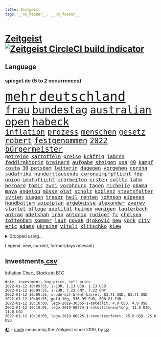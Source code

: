 ```yaml
---
title: Zeitgeist
tags: __no_header__, __no_footer__
---
```


# [Zeitgeist](https://oliz.io/zeitgeist/) [![Zeitgeist CircleCI build indicator](https://circleci.com/gh/ooz/zeitgeist.svg?style=shield)](https://circleci.com/gh/ooz/zeitgeist)

## Language

<h3><a href="https://www.spiegel.de" target="_blank">spiegel.de</a> (5 to 2 occurrences)</h3>
<p style="font-family:monospace">
<span style="font-size:32pt"><a href="news_links.html#mehr" class="current">mehr</a></span>
<span style="font-size:32pt"><a href="news_links.html#deutschland" class="current">deutschland</a></span>
<br>
<span style="font-size:25pt"><a href="news_links.html#frau" class="current">frau</a></span>
<span style="font-size:25pt"><a href="news_links.html#bundestag" class="current">bundestag</a></span>
<span style="font-size:25pt"><a href="news_links.html#australian" class="current">australian</a></span>
<span style="font-size:25pt"><a href="news_links.html#open" class="current">open</a></span>
<span style="font-size:25pt"><a href="news_links.html#habeck" class="current">habeck</a></span>
<br>
<span style="font-size:18pt"><a href="news_links.html#inflation" class="current">inflation</a></span>
<span style="font-size:18pt"><a href="news_links.html#prozess" class="current">prozess</a></span>
<span style="font-size:18pt"><a href="news_links.html#menschen" class="current">menschen</a></span>
<span style="font-size:18pt"><a href="news_links.html#gesetz" class="current">gesetz</a></span>
<span style="font-size:18pt"><a href="news_links.html#robert" class="current">robert</a></span>
<span style="font-size:18pt"><a href="news_links.html#festgenommen" class="current">festgenommen</a></span>
<span style="font-size:18pt"><a href="news_links.html#2022" class="current">2022</a></span>
<span style="font-size:18pt"><a href="news_links.html#bürgermeister" class="current">bürgermeister</a></span>
<br>
<span style="font-size:12pt"><a href="news_links.html#getreide" class="current">getreide</a></span>
<span style="font-size:12pt"><a href="news_links.html#kartoffeln" class="current">kartoffeln</a></span>
<span style="font-size:12pt"><a href="news_links.html#preise" class="current">preise</a></span>
<span style="font-size:12pt"><a href="news_links.html#kräftig" class="current">kräftig</a></span>
<span style="font-size:12pt"><a href="news_links.html#jahren" class="current">jahren</a></span>
<span style="font-size:12pt"><a href="news_links.html#feddirektorin" class="new">feddirektorin</a></span>
<span style="font-size:12pt"><a href="news_links.html#brainard" class="current">brainard</a></span>
<span style="font-size:12pt"><a href="news_links.html#aufgabe" class="current">aufgabe</a></span>
<span style="font-size:12pt"><a href="news_links.html#steigen" class="current">steigen</a></span>
<span style="font-size:12pt"><a href="news_links.html#usa" class="current">usa</a></span>
<span style="font-size:12pt"><a href="news_links.html#40" class="current">40</a></span>
<span style="font-size:12pt"><a href="news_links.html#kampf" class="current">kampf</a></span>
<span style="font-size:12pt"><a href="news_links.html#costa" class="current">costa</a></span>
<span style="font-size:12pt"><a href="news_links.html#30" class="current">30</a></span>
<span style="font-size:12pt"><a href="news_links.html#potsdam" class="current">potsdam</a></span>
<span style="font-size:12pt"><a href="news_links.html#leiterin" class="current">leiterin</a></span>
<span style="font-size:12pt"><a href="news_links.html#dagegen" class="current">dagegen</a></span>
<span style="font-size:12pt"><a href="news_links.html#vorgehen" class="current">vorgehen</a></span>
<span style="font-size:12pt"><a href="news_links.html#corona" class="current">corona</a></span>
<span style="font-size:12pt"><a href="news_links.html#südafrika" class="current">südafrika</a></span>
<span style="font-size:12pt"><a href="news_links.html#hunderttausende" class="current">hunderttausende</a></span>
<span style="font-size:12pt"><a href="news_links.html#coronaimpfpflicht" class="current">coronaimpfpflicht</a></span>
<span style="font-size:12pt"><a href="news_links.html#fdp" class="current">fdp</a></span>
<span style="font-size:12pt"><a href="news_links.html#union" class="current">union</a></span>
<span style="font-size:12pt"><a href="news_links.html#impfpflicht" class="current">impfpflicht</a></span>
<span style="font-size:12pt"><a href="news_links.html#erarbeiten" class="new">erarbeiten</a></span>
<span style="font-size:12pt"><a href="news_links.html#ersten" class="current">ersten</a></span>
<span style="font-size:12pt"><a href="news_links.html#sollte" class="current">sollte</a></span>
<span style="font-size:12pt"><a href="news_links.html#lahm" class="current">lahm</a></span>
<span style="font-size:12pt"><a href="news_links.html#bernard" class="current">bernard</a></span>
<span style="font-size:12pt"><a href="news_links.html#tomic" class="new">tomic</a></span>
<span style="font-size:12pt"><a href="news_links.html#zwei" class="current">zwei</a></span>
<span style="font-size:12pt"><a href="news_links.html#vorahnung" class="new">vorahnung</a></span>
<span style="font-size:12pt"><a href="news_links.html#tagen" class="current">tagen</a></span>
<span style="font-size:12pt"><a href="news_links.html#michelle" class="current">michelle</a></span>
<span style="font-size:12pt"><a href="news_links.html#obama" class="current">obama</a></span>
<span style="font-size:12pt"><a href="news_links.html#maya" class="current">maya</a></span>
<span style="font-size:12pt"><a href="news_links.html#angelou" class="new">angelou</a></span>
<span style="font-size:12pt"><a href="news_links.html#müsse" class="current">müsse</a></span>
<span style="font-size:12pt"><a href="news_links.html#olaf" class="current">olaf</a></span>
<span style="font-size:12pt"><a href="news_links.html#scholz" class="current">scholz</a></span>
<span style="font-size:12pt"><a href="news_links.html#koblenz" class="current">koblenz</a></span>
<span style="font-size:12pt"><a href="news_links.html#staatsfolter" class="current">staatsfolter</a></span>
<span style="font-size:12pt"><a href="news_links.html#syrien" class="current">syrien</a></span>
<span style="font-size:12pt"><a href="news_links.html#siegen" class="current">siegen</a></span>
<span style="font-size:12pt"><a href="news_links.html#tresor" class="new">tresor</a></span>
<span style="font-size:12pt"><a href="news_links.html#heil" class="current">heil</a></span>
<span style="font-size:12pt"><a href="news_links.html#renten" class="current">renten</a></span>
<span style="font-size:12pt"><a href="news_links.html#johnson" class="current">johnson</a></span>
<span style="font-size:12pt"><a href="news_links.html#eigenen" class="current">eigenen</a></span>
<span style="font-size:12pt"><a href="news_links.html#handballem" class="new">handballem</a></span>
<span style="font-size:12pt"><a href="news_links.html#spielplan" class="current">spielplan</a></span>
<span style="font-size:12pt"><a href="news_links.html#ergebnisse" class="current">ergebnisse</a></span>
<span style="font-size:12pt"><a href="news_links.html#alexander" class="current">alexander</a></span>
<span style="font-size:12pt"><a href="news_links.html#zverev" class="current">zverev</a></span>
<span style="font-size:12pt"><a href="news_links.html#startet" class="current">startet</a></span>
<span style="font-size:12pt"><a href="news_links.html#pflege" class="current">pflege</a></span>
<span style="font-size:12pt"><a href="news_links.html#qualität" class="current">qualität</a></span>
<span style="font-size:12pt"><a href="news_links.html#heimen" class="current">heimen</a></span>
<span style="font-size:12pt"><a href="news_links.html#wenigen" class="current">wenigen</a></span>
<span style="font-size:12pt"><a href="news_links.html#lauterbach" class="current">lauterbach</a></span>
<span style="font-size:12pt"><a href="news_links.html#antrag" class="current">antrag</a></span>
<span style="font-size:12pt"><a href="news_links.html#adelkhah" class="new">adelkhah</a></span>
<span style="font-size:12pt"><a href="news_links.html#iran" class="current">iran</a></span>
<span style="font-size:12pt"><a href="news_links.html#antonio" class="current">antonio</a></span>
<span style="font-size:12pt"><a href="news_links.html#rüdiger" class="current">rüdiger</a></span>
<span style="font-size:12pt"><a href="news_links.html#fc" class="current">fc</a></span>
<span style="font-size:12pt"><a href="news_links.html#chelsea" class="current">chelsea</a></span>
<span style="font-size:12pt"><a href="news_links.html#tottenham" class="current">tottenham</a></span>
<span style="font-size:12pt"><a href="news_links.html#sommer" class="current">sommer</a></span>
<span style="font-size:12pt"><a href="news_links.html#laut" class="current">laut</a></span>
<span style="font-size:12pt"><a href="news_links.html#novak" class="current">novak</a></span>
<span style="font-size:12pt"><a href="news_links.html#djoković" class="current">djoković</a></span>
<span style="font-size:12pt"><a href="news_links.html#new" class="current">new</a></span>
<span style="font-size:12pt"><a href="news_links.html#york" class="current">york</a></span>
<span style="font-size:12pt"><a href="news_links.html#city" class="current">city</a></span>
<span style="font-size:12pt"><a href="news_links.html#eric" class="current">eric</a></span>
<span style="font-size:12pt"><a href="news_links.html#adams" class="current">adams</a></span>
<span style="font-size:12pt"><a href="news_links.html#ukraine" class="current">ukraine</a></span>
<span style="font-size:12pt"><a href="news_links.html#vitali" class="new">vitali</a></span>
<span style="font-size:12pt"><a href="news_links.html#klitschko" class="new">klitschko</a></span>
<span style="font-size:12pt"><a href="news_links.html#kiew" class="current">kiew</a></span>
</p>
<details>
<summary>Stopped using...</summary>
<p class="former" style="font-size:12pt">
freuen(449) cristiano(448) humanitäre(448) ronaldo(448) sieger(448) aufgeben(447) drama(447) flaschen(447) leeren(447) nötig(447) to(447) worauf(447) anerkennen(446) exemplare(446) fischer(446) spaniens(446) starke(446) talent(446) beschließt(445) daimler(445) demonstriert(445) esken(445) juden(445) kippe(445) parteitag(445) prüfung(445) saskia(445) ungewöhnlich(445) alternativen(444) asiatischen(444) durchsucht(444) erholung(444) gehe(444) kabinett(444) komplizen(444) maas(444) modernen(444) rivalen(444) schlechten(444) schlimmsten(444) schoss(444) untersuchungsausschuss(444) verschaffen(444) abends(443) ausprobiert(443) flick(443) klingbeil(443) konzernchef(443) lars(443) persönliche(443) scheuer(443) strafmaßnahmen(443) ausflug(442) erfahrungen(442) gesagt(442) interne(442) kanzlerin(442) muster(442) persönlich(442) schadet(442) subventionen(442) unterschiede(442) warentest(442) wählt(442) anwalt(441) bessere(441) brettspiele(441) egal(441) einführen(441) elfmeter(441) englischen(441) fraktionschef(441) nannte(441) pole(441) roboter(441) rückschlag(441) schlag(441) stil(441) verschwunden(441) auslöser(440) beschäftigte(440) dahin(440) euphorie(440) geriet(440) jung(440) mahnt(440) regieren(440) rekordhoch(440) sicherte(440) träumen(440) unentschieden(440) zwang(440) begrenzen(439) begründung(439) gewaltige(439) haare(439) ignoriert(439) radsport(439) christopher(438) einzug(438) entschied(438) experte(438) frust(438) gerecht(438) kochinstituts(438) kritische(438) kurve(438) mathias(438) teamkollegen(438) wartet(438) wege(438) wirtschaftlichen(438) 13jähriger(437) appell(437) berlins(437) beschließen(437) eingebrochen(437) einziehen(437) fahrrad(437) längere(437) studierenden(437) tödlicher(437) warschau(437) bundeskanzlerin(436) computer(436) digitaler(436) gearbeitet(436) gerufen(436) hammer(436) heimlich(436) norbert(436) nutzte(436) preisen(436) ursachen(436) veranstaltung(436) allianz(435) ausgegeben(435) erbe(435) koch(435) schmidt(435) schnelltests(435) still(435) verstärken(435) ermordeten(434) kulissen(434) lob(434) opfers(434) reißt(434) trennt(434) verlauf(434) anruf(433) bestes(433) gründen(433) nachspiel(433) regiert(433) trauen(433) übernahme(433) beinahe(432) deutet(432) normalität(432) schönsten(432) verteilung(432) wahre(432) arbeitslosigkeit(431) könig(431) nationale(431) offensive(431) signalisiert(431) zinsen(431) üben(431) gaben(430) spektakulären(430) irak(429) loswerden(429) schwerem(429) siegte(429) transporter(429) aufbruch(428) dar(428) dieselskandal(428) digitalen(428) gekauft(428) kommunistische(428) unten(428) 11(427) fakten(427) kanzleramtschef(427) verstanden(427) zigaretten(427) zwischenzeitlich(427) begründet(426) ermittlern(426) kanzlerschaft(426) mama(426) negative(426) spanische(426) status(426) verbände(426) ostsee(425) roger(425) verzweifelten(425) diversität(424) grünenchef(424) hürde(424) landete(424) nation(424) strenge(424) zukünftig(424) attacken(423) begeistert(423) exporte(423) herzen(423) kontrollen(423) spaß(423) verteidigen(423) zeugin(423) züge(423) abgewiesen(422) haftstrafen(422) steffen(422) auftreten(421) auktion(421) brandstiftung(421) detail(421) option(421) pandemiebekämpfung(421) marsch(420) provokation(420) schwerverletzte(420) verklagen(420) 19jähriger(419) hunger(419) dachten(418) frisch(418) gesichert(418) singapur(417) sizilien(417) treiben(417) bundesamts(415) unterschrieben(415) vfb(415) fan(414) laufenden(414) rang(414) verkürzt(414) projekte(413) spahns(412) spannend(412) steigern(412) telefonat(412) vermisste(412) schwung(411) america(410) vereidigt(410) 36(409) hinweis(409) ministerien(409) aktivist(408) museum(408) benötigte(407) impfkommission(407) schock(407) unterdessen(407) verfolger(407) flagge(406) intensivstationen(406) jubeln(406) gehabt(405) vorschriften(405) staus(403) diana(402) schaut(402) gewarnt(401) bewaffneten(399) festhalten(399) coronaimpfstoffs(398) überfall(397) laufbahn(396) prägte(395) armen(394) gewannen(394) rodrigo(394) startup(394) vertraute(394) wasserstoff(388) indiana(384) offener(383) sammeln(382) hagen(381) bösen(380) schach(380) impfzentren(378) herzinfarkt(377) beheben(375) versammelt(373) diess(372) kolleginnen(371) boomt(370) vertrauten(370) unfällen(369) kilo(368) nick(365) auslieferung(363) flogen(361) herrschaft(361) rüstet(361) heidelberg(358) bauarbeiten(357) irgendwie(348) knappen(346) dosis(344) verstoß(344) unterschrift(342) arbeitsgericht(338) infos(336) anna(334) statistischen(334) blockierten(331) klettert(330) singen(329) gewisse(325) vereinbarung(324) völkermord(323) ergab(315) militärputsch(315) plagen(308) walterborjans(306) luxus(305) wunden(305) medaille(300) carlos(296) längerem(295) indigenen(292) 13jährigen(291) orte(288) westberlin(287) übung(287) cannabis(276) investor(275) boxen(273) diplomatische(273) interessante(272) zögern(267) 15jähriger(265) bemühen(265) bewirbt(265) nationalelf(262) qualifying(259) zoff(259) höchster(253) campingplatz(249) enthalten(249) ferdinand(248) illusion(246) vorgesetzten(246) bildtv(242) wütenden(239) wissenschaftliche(236) verstappens(234) motorrad(232) 2013(224) auszeichnung(224) richteten(224) schönheit(222) zwickau(220) hingelegt(217) absolute(215) litten(212) johansson(211) strafverfolgung(211) befugnisse(210) gegend(210) eingeladen(208) mtv(208) gefälscht(207) lehrerverband(206) spiegelreporter(206) mitregieren(205) einsätze(204) formel1rennen(202) verließ(201) organisierten(199) shell(199) laune(198) stein(195) tenniswelt(194) us(194) bevorzugt(192) notlandung(192) unwettern(192) menschenmenge(191) seither(190) kw(189) hochrechnung(187) kühnert(187) wussten(187) naht(186) aufzunehmen(185) vormittag(185) bauern(183) eingemischt(183) ernstfall(183) fotografen(183) profil(183) vorerkrankungen(183) wahlsieger(183) ausnahme(182) bestseller(182) kollidiert(182) pendler(182) spinnen(182) guido(181) jahrelange(181) machtwechsel(179) ranking(179) astronomen(178) kümmern(178) erbeutet(177) rängen(176) lucas(175) ahmed(174) besseres(174) kämpften(174) verharmlost(174) wäsche(173) absolviert(171) coup(171) 21jährigen(170) erpressen(170) norm(170) assange(169) instrumente(169) leuchten(169) russen(169) wikileaksgründer(169) aufsichtsratschef(168) axel(168) günstige(168) rezepte(168) warnungen(168) 1941(167) 72(166) stockt(166) auszeit(164) genauer(164) georgien(164) verliebt(164) 1997(163) jamal(163) musiala(163) warteten(163) coronastrategie(162) geldstrafen(161) anwohnern(160) zugestimmt(158) zwischendurch(157) emiraten(156) gegenwart(156) alqaida(155) umzug(155) abgesehen(154) ausgefallen(154) überfüllt(154) überwältigender(154) abtreibungsgesetz(153) sortiert(153) militärpräsenz(151) schadensbegrenzung(151) katastrophengebiet(150) schrecklich(150) drohnenaufnahmen(149) kartellbehörde(149) kreativ(149) verkauften(149) alleingang(148) lebten(148) 31jährige(147) beseitigen(147) gesund(147) dankte(146) handgreiflich(145) ioc(144) komitee(144) sportlern(144) 1936(142) kolumbianische(142) krater(142) rauch(142) weibliche(142) antikörper(141) nachtzüge(141) stürme(141) topmanager(141) formel1pressestimmen(140) monika(140) prioritäten(140) revier(140) begreifen(139) camp(139) amoklauf(138) anstatt(138) dieselfahrzeugen(138) unerbittlich(138) gigantischen(137) norweger(137) 80jähriger(136) bundesbehörde(136) badenbaden(135) genügend(135) chinesen(134) ereignete(134) impfwilligen(134) mobiles(134) auftragsbücher(133) get(133) regnet(133) russischem(132) schwarz(132) 1976(131) geeignet(131) scherzt(131) ankara(130) aufwand(130) verbinden(130) autokraten(129) europäisches(129) kundschaft(129) niklas(129) domenico(128) drittimpfung(128) faszinierende(128) aufträge(127) polizeigewahrsam(127) positives(127) 69(126) helene(126) mannheim(126) reiten(126) coronaleugnern(125) engsten(125) flüchtlingskrise(125) bekomme(124) gewählte(124) conte(123) exemplar(123) gewagt(123) schwierigste(123) betreffen(122) fatalen(122) geschätzt(122) saisonstart(122) unerwünscht(122) favoritenrolle(121) fische(121) aktivieren(120) beute(120) röttgen(120) wahlberechtigten(120) norwich(119) ten(119) bedürftige(118) bezug(118) immobilienkonzern(118) kontrahenten(118) schlafen(118) 39jähriger(117) gotteslästerung(117) hubschrauberabsturz(116) miese(116) reuter(116) wirtschaftskrise(116) 1961(115) coronaprämie(115) geschadet(114) herstellung(114) juristisches(114) konfisziert(114) nutzerinnen(114) staatsbesuch(114) beate(113) craig(113) machtübernahme(113) kameke(112) logistik(112) losgegangen(112) missbrauchen(112) nadine(112) autokonzerne(111) endverbraucher(111) freundinnen(111) grenzzaun(111) durchgeführt(110) fußballbundes(110) müttern(110) wahlkampfauftakt(110) beeinflusste(109) investiert(109) hauptgrund(108) pastor(108) award(107) mordkommission(107) spdgeneralsekretär(107) weltberühmte(107) ausharren(106) genie(106) heimspiel(106) stufe(106) 70000(105) polnischbelarussischen(104) zugverkehr(104) 3g(103) ergaben(103) friedensnobelpreisträgerin(103) hawaii(103) tanzt(103) verbündeten(103) limousine(102) laufzeit(101) entlasten(100) abba(99) anführen(99) auszug(99) blättern(99) internationalem(99) koalitionsverhandlungen(99) voyage(99) royals(98) volkspartei(98) zeitgleich(98) zwecke(98) angeschlossen(96) kinderreportern(96) lösungen(96) potenziellen(96) stach(95) 30jährige(94) dealer(94) elfjährige(94) nikita(94) protokoll(94) vorteil(94) 06(93) routine(93) demokratieaktivisten(92) geschäftsführerin(92) lahmt(92) newsblog(92) posse(92) spdvorsitzende(92) staatsanwältin(92) söders(92) unerwünschte(92) verkehrsbetriebe(92) infektionsschutzgesetz(91) konflikts(91) pflegeheimen(91) statistisch(91) arten(90) exklusiven(90) gesenkt(90) tumulten(90) usmagazin(90) wobei(90) deaktiviert(89) friedens(89) himmlischen(89) kinderinterview(89) media(89) talk(89) 3gregel(88) digitales(88) duos(88) feature(88) indopazifik(88) nolan(88) sibirischen(88) stabile(88) time(88) timemagazin(88) angeprangert(87) angeschlagenen(87) elektrizität(87) enkelin(87) frühstück(87) großmutter(87) kremlsprecher(87) millionengewinn(87) 19jährigen(86) berichterstatter(86) finanzhilfen(86) geschmolzen(86) junta(86) schwachstelle(86) belfast(85) chaotischsten(85) gebeutelte(85) gomà(85) jockey(85) klosterhalfen(85) konstanze(85) novell(85) performance(85) söldnertruppe(85) züchter(85) 20jährigen(84) bundesligatopspiel(84) durchgefallen(84) eindringlich(84) umgebracht(84) vorräte(84) abhängigkeit(83) besserer(83) betonen(83) lithium(83) wesen(83) alnusra(82) bildet(82) brennendes(82) brüskiert(82) kampfstarker(82) mad(82) steak(82) beieinander(81) 40jähriger(80) blatt(80) coronaphase(80) derby(80) domizil(80) erholte(80) exportiert(80) fdppolitiker(80) ortsteil(80) schärferen(80) alberto(79) außenamt(79) coronabilanz(79) gabriela(79) liest(79) parteivize(79) tücken(79) burundi(78) kaperte(78) spiegelbuch(78) fehlentscheidung(77) komponierte(77) manipulierten(77) riskieren(77) sonderparteitag(77) zahlungsunfähigkeit(77) anleihe(76) demokratiegipfel(76) gazpromkonzern(76) ham(76) linien(76) siebten(76) torlos(76) umstellung(76) verschlechtert(76) vulkans(76) zinszahlung(76) gewordene(75) luc(75) nachfolgern(75) weiterbildung(75) achtmal(74) feierlaune(74) novatek(74) ole(74) rauswurf(74) vorträge(74) zuständigkeit(74) empfindlichen(73) kampfansage(73) rwe(73) siebenmal(73) weiche(73) exekutionen(72) gange(72) handschellen(72) kleineren(72) tierarten(72) verspielen(72) angesprochen(71) hitzewellen(71) jesse(71) ovations(71) partnern(71) standing(71) winkel(71) bewahrte(70) bundestagsfraktion(70) knüpfen(70) pädophile(70) shanghai(70) tasche(70) wich(70) 78(69) coronabonus(69) energiekrise(69) exjusochef(69) galopp(69) löschung(69) stade(69) todesopfern(69) überglücklich(69) 3ddrucker(68) lol(68) nachziehen(68) neuaufstellung(68) äußerten(68) beider(67) bundesverwaltungsgericht(67) europacup(67) gestohlenen(67) grauen(67) parteichefs(67) steckten(67) 1974(66) abstriche(66) carolina(66) haushaltssperre(66) kampfsportler(66) staatlich(66) suizid(66) topligen(66) zurückgezogen(66) dmitri(65) erreichbar(65) kompromissbereitschaft(65) künstlicher(65) zerknirscht(65) anfällig(64) blätter(64) bundesliganiederlage(64) bundesligist(64) exsprecherin(64) hengst(64) kläger(64) menschheit(64) richtete(64) verkündung(64) visionär(64) wachmann(64) erzgebirge(63) expertise(63) ferngesteuerte(63) gap(63) gewachsen(63) panama(63) schiene(63) selbsttests(63) enteignung(62) eupolitiker(62) fairness(62) glückliches(62) großhandel(62) großhandelspreise(62) materialknappheit(62) popstars(62) sekte(62) verdachtsfall(62) gewerbe(61) hassparolen(61) saal(61) single(61) studenten(61) verwerfungen(61) dfbteam(60) feldenkirchen(60) geklaut(60) verteidigungspolitik(60) vorschlagen(60) votiert(60) ampelverhandlungen(59) doppelspitze(59) erschlagen(59) gefährt(59) importiert(59) mond(59) sterne(59) baubranche(58) berühmter(58) generäle(58) gesetzen(58) menschlichkeit(58) bundesebene(57) darsteller(57) gerichtsverfahren(57) gezerrt(57) netflixspecial(57) privatleben(57) twitterte(57) vereidigung(57) austria(56) drastischeren(56) dschungel(56) geförderte(56) hafenstadt(56) inside(56) rechtsextrem(56) spdfraktionschef(56) arsch(55) exbildchefredakteur(55) renaissance(55) freier(54) gegenseitigen(54) paketbote(54) repräsentantenhaus(54) volkswagenchef(54) außengrenze(53) durchgestochen(53) medienkonzern(53) physikerin(53) priesemann(53) totgeprügelt(53) umsetzung(53) verlobt(53) viola(53) zulieferer(53) überlastung(53) carolin(52) haftanstalt(52) kühlschrank(52) norderstedt(52) rechtsextremer(52) verirrte(52) drogenhandel(51) gasfirmen(51) kleintransporter(51) kommentiert(51) strommast(51) tickt(51) todesurteile(51) beruft(50) döpfner(50) lieferte(50) samariter(50) stromausfall(50) versorger(50) vorzugehen(50) adrenalin(49) geworben(49) kommissionspräsidentin(49) milliardenstrafe(49) objekt(49) straßenbahn(49) fahrplanwechsel(48) finanzspritze(48) gletscher(48) korrigieren(48) maskenaffäre(48) potter(48) staatsspitze(48) vermieden(48) ampelbündnis(47) hungersnot(47) kohfeldt(47) nationalgarde(47) pkwmaut(47) härten(46) luitz(46) rechnungshof(46) robuste(46) sechzigerjahren(46) sizilianischen(46) solcher(46) sonderweg(46) verbundenen(46) verwehrt(46) vollem(46) 59(45) aufgeteilt(45) faires(45) folgende(45) fraktionsspitze(45) sperrzone(45) beschlagnahmte(44) erstritten(44) hilfsmittel(44) praxen(44) schärferes(44) wikileaksgründers(44) auslieferungen(43) autoherstellers(43) blockabfertigung(43) fischereistreit(43) hinterließ(43) seitenlinie(43) spieltisch(43) amanal(42) gruselig(42) kurz'(42) petros(42) valencia(42) waffenhandel(42) coronalockdowns(41) erlauben(41) fischereilizenzen(41) verkehrswende(41) willemsen(41) bruders(40) formulierung(40) referendum(40) stürzten(40) tötungsdelikts(40) verlockend(40) ämtern(40) anwenden(39) gender(39) hochhaus(39) photo(39) polizeibehörde(39) saubere(39) siena(39) wartezeiten(39) wählte(39) abschiebung(38) hinrichtungen(38) krisenland(38) mehrmals(38) zugute(38) abgreifen(37) bosnienherzegowina(37) geflecht(37) perfekt(37) silva(37) ethikrat(36) formuliert(36) gerechtfertigt(36) schreck(36) schwimmolympiasieger(36) viermal(36) autokäufer(35) beleuchtung(35) beraubt(35) blauen(35) boykottieren(35) brandenburgischen(35) erhältlich(35) fußballs(35) medienrummel(35) musical(35) reißen(35) rücknahme(35) urkunde(35) verkehrssektor(35) vorgesehen(35) dwayne(34) gefährlichste(34) mittelstand(34) schildkröten(34) beteiligte(33) betriebsrat(33) christiane(33) geisel(33) heizstrahler(33) kamele(33) ministeramt(33) rückseite(33) safe(33) verwüstungen(33) 175(32) bauunternehmen(32) intensiv(32) zahlungsschwierigkeiten(32) zuverlässig(32) üblicherweise(32) bornholm(31) korridor(31) lärm(31) people's(31) coronadebatte(30) gegenzug(30) herber(30) kleid(30) nicaragua(30) ostafrikanischen(30) sauber(30) superstürmer(30) unterhaltung(30) verlobte(30) erklärungsnot(29) hetze(29) memmingen(29) strompreis(29) wmfinale(29) ausschließlich(28) eingezeichnet(28) energiequelle(28) euinnenkommissarin(28) jahrescharts(28) mund(28) notrufe(28) pandemiebeschränkungen(28) quadrat(28) quadrats(28) wirtschaftlich(28) ylva(28) bosnischen(27) millionenwert(27) naturschutzorganisation(27) vermarktet(27) 113(26) aggressionen(26) coronakrisenstab(26) ehrlich(26) geschmack(26) juwelen(26) lagerhalle(26) parlamentarischen(26) patientinnen(26) stall(26) starkes(26) unerlaubter(26) jude(25) sachverständigenrat(25) wirtschaftsweisen(25) dosbpräsident(24) inhaftierter(24) militärchef(24) steuersystem(24) unterschreiben(24) welthit(24) 432(23) alfons(23) hörmann(23) iraker(23) kommilitonen(23) sportbund(23) abschreiben(22) amtsinhaber(22) betracht(22) definierte(22) dosb(22) erwachen(22) nachgeschärft(22) perus(22) resultieren(22) schönheitswettbewerb(22) serena(22) abgenommen(21) begegnet(21) gedruckt(21) kick(21) michigan(21) pflegeberufe(21) schwersten(21) defactoregierungschefin(20) finanzchef(20) geckos(20) herausforderer(20) rotgrüngelbe(20) siebter(20) usrepräsentantenhaus(20) bauernverband(19) ideologische(19) laschetvertraute(19) wiederzuerkennen(19) atomstrom(18) extremsportler(18) kommunistischer(18) weltpolitik(18) wertvolle(18) 00(17) alraisi(17) geschäftsführende(17) interpol(17) kinderbuch(17) management(17) naser(17) verimpft(17) ethikratmitglied(16) fliegerbombe(16) gewaltbereite(16) khashoggi(16) spielzeit(16) ständiger(16) berechnet(15) eignen(15) gong(15) krisenstab(15) schicksalsschläge(15) zocken(15) überzeugten(15) bestritten(14) epsteins(14) halbmarathon(14) hässliche(14) ligaspiele(14) organisatoren(14) schande(14) trainerdebüt(14) währungskrise(14) ampelspitzen(13) berufsspezifische(13) beschäftige(13) kronprinz(13) menschlich(13) ministerposten(13) nepomnjaschtschi(13) probezeit(13) schachwm(13) verdopplung(13) verschiedenen(13) verwaltungsgerichtshof(13) beliebten(12) erstaunliches(12) hildegard(12) interimscoach(12) neuschnee(12) quo(12) shakespeare(12) streitpunkt(12) texte(12) angekündigte(11) salzburger(11) unterzeichnen(11)
</p>
</details>
<p>Legend: <span class="new">new</span>, <span class="current">current</span>, <span class="former">former(days relevant)</span></p>

## Investments[.csv](investments.csv)

[Inflation Chart](https://inflationchart.com),
[Stocks in BTC](https://stonksinbtc.xyz/)

```
date, investment, buy price, sell price
2022-01-12 10:09:55, 1-EUR, 1.13 USD, 1.13 USD
2022-01-12 10:09:55, 1-EUR, 7.22 CNY, 7.22 CNY
2022-01-12 10:09:55, crude-oil-brent-barrel, 83.71 USD, 83.71 USD
2022-01-12 10:09:55, gold-10g, 536.95 EUR, 508.81 EUR
2022-01-12 10:10:00, lego-2019-30365-1-satellit, 4.0 USD, 4.0 USD
2022-01-12 10:10:01, lego-2019-60224-1-satellitenwartung, 11.0 USD, 11.0 USD
2022-01-12 10:10:03, lego-2019-60225-1-rovertestfahrt, 25.0 USD, 25.0 USD
```

<footer>
<a href="javascript:toggleTheme()" class="nav">🌓</a>
- <a href="https://github.com/ooz/zeitgeist">code</a> measuring the Zeitgeist since 2019, by <a href="https://oliz.io">oz</a>
</footer>
